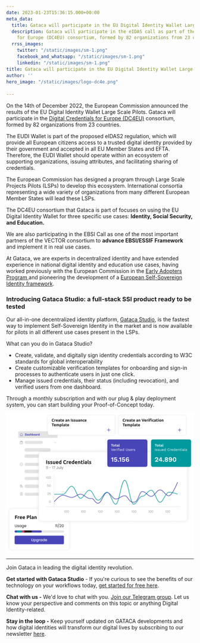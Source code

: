 ```yaml
---
date: 2023-01-23T15:36:15.000+00:00
meta_data:
  title: Gataca will participate in the EU Digital Identity Wallet Large Scale Pilots
  description: Gataca will participate in the eIDAS call as part of the Digital Credentials
    for Europe (DC4EU) consortium, formed by 82 organizations from 23 countries.
  rrss_images:
    twitter: "/static/images/sm-1.png"
    facebook_and_whatsapp: "/static/images/sm-1.png"
    linkedin: "/static/images/sm-1.png"
title: Gataca will participate in the EU Digital Identity Wallet Large Scale Pilots
author: ''
hero_image: "/static/images/logo-dc4e.png"

---
```

On the 14th of December 2022, the European Commission announced the results of the EU Digital Identity Wallet Large Scale Pilots. Gataca will participate in the [Digital Credentials for Europe (DC4EU)](https://www.dc4eu.eu/ "https://www.dc4eu.eu/") consortium, formed by 82 organizations from 23 countries.

The EUDI Wallet is part of the proposed eIDAS2 regulation, which will provide all European citizens access to a trusted digital identity provided by their government and accepted in all EU Member States and EFTA. Therefore, the EUDI Wallet should operate within an ecosystem of supporting organizations, issuing attributes, and facilitating sharing of credentials.

The European Commission has designed a program through Large Scale Projects Pilots (LSPs) to develop this ecosystem. International consortia representing a wide variety of organizations from many different European Member States will lead these LSPs.

The DC4EU consortium that Gataca is part of focuses on using the EU Digital Identity Wallet for three specific use cases: **Identity, Social Security, and Education.**

We are also participating in the EBSI Call as one of the most important partners of the VECTOR consortium to **advance EBSI/ESSIF Framework** and implement it in real use cases.

At Gataca, we are experts in decentralized identity and have extended experience in national digital identity and education use cases, having worked previously with the European Commission in the [Early Adopters Program ](https://gataca.io/blog/gataca-joins-the-european-commission-s-early-adopters-program-as-the-ssi-technology-provider-in-the-spanish-group "https://gataca.io/blog/gataca-joins-the-european-commission-s-early-adopters-program-as-the-ssi-technology-provider-in-the-spanish-group")and pioneering the development of a [European Self-Sovereign Identity framework](https://gataca.io/blog/ngi-essif-lab-a-program-funded-by-the-european-commission-doubles-down-its-bet-on-gataca "https://gataca.io/blog/ngi-essif-lab-a-program-funded-by-the-european-commission-doubles-down-its-bet-on-gataca").

### Introducing Gataca Studio: a full-stack SSI product ready to be tested

Our all-in-one decentralized identity platform, [Gataca Studio](https://studio.gataca.io/login), is the fastest way to implement Self-Sovereign Identity in the market and is now available for pilots in all different use cases present in the LSPs.

What can you do in Gataca Studio?

* Create, validate, and digitally sign identity credentials according to W3C standards for global interoperability
* Create customizable verification templates for onboarding and sign-in processes to authenticate users in just one click.
* Manage issued credentials, their status (including revocation), and verified users from one dashboard.

Through a monthly subscription and with our plug & play deployment system, you can start building your Proof-of-Concept today.

![](/static/images/frame-1584-1.png)

***

Join Gataca in leading the digital identity revolution.

**Get started with Gataca Studio** - If you're curious to see the benefits of our technology on your workflows today, [get started for free here](https://studio.gataca.io/login).

**Chat with us -** We'd love to chat with you. [Join our Telegram group](https://t.me/digitalidentityinsights). Let us know your perspective and comments on this topic or anything Digital Identity-related.

**Stay in the loop -** Keep yourself updated on GATACA developments and how digital identities will transform our digital lives by subscribing to our newsletter [here](https://4728390.hs-sites.com/subscription).